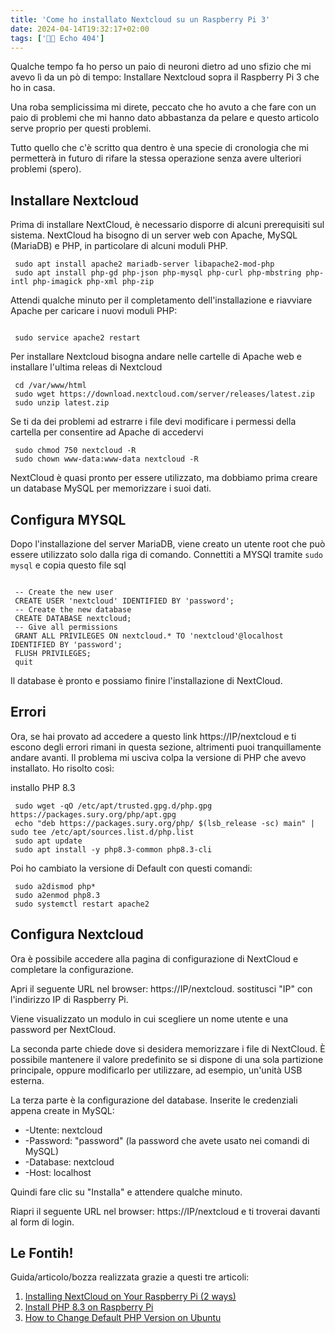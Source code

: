 ```yaml
---
title: 'Come ho installato Nextcloud su un Raspberry Pi 3'
date: 2024-04-14T19:32:17+02:00
tags: ['👨‍💻 Echo 404']
---
```


Qualche tempo fa ho perso un paio di neuroni dietro ad uno sfizio che mi avevo lì da un pò di tempo: Installare Nextcloud sopra il Raspberry Pi 3 che ho in casa.

Una roba semplicissima mi direte, peccato che ho avuto a che fare con un paio di problemi che mi hanno dato abbastanza da pelare e questo articolo serve proprio per questi problemi.

Tutto quello che c'è scritto qua dentro è una specie di cronologia che mi permetterà in futuro di rifare la stessa operazione senza avere ulteriori problemi (spero).

## Installare Nextcloud

Prima di installare NextCloud, è necessario disporre di alcuni prerequisiti sul sistema. NextCloud ha bisogno di un server web con Apache, MySQL (MariaDB) e PHP, in particolare di alcuni moduli PHP.

```
 sudo apt install apache2 mariadb-server libapache2-mod-php
 sudo apt install php-gd php-json php-mysql php-curl php-mbstring php-intl php-imagick php-xml php-zip
```

Attendi qualche minuto per il completamento dell'installazione e riavviare Apache per caricare i nuovi moduli PHP:

```

 sudo service apache2 restart

```

Per installare Nextcloud bisogna andare nelle cartelle di Apache web e installare l'ultima releas di Nextcloud

```
 cd /var/www/html
 sudo wget https://download.nextcloud.com/server/releases/latest.zip
 sudo unzip latest.zip

```

Se ti da dei problemi ad estrarre i file devi modificare i permessi della cartella per consentire ad Apache di accedervi

```
 sudo chmod 750 nextcloud -R
 sudo chown www-data:www-data nextcloud -R
```

NextCloud è quasi pronto per essere utilizzato, ma dobbiamo prima creare un database MySQL per memorizzare i suoi dati.

## Configura MYSQL

Dopo l'installazione del server MariaDB, viene creato un utente root che può essere utilizzato solo dalla riga di comando. Connettiti a MYSQl tramite ```sudo mysql``` e copia questo file sql

```

 -- Create the new user
 CREATE USER 'nextcloud' IDENTIFIED BY 'password';
 -- Create the new database
 CREATE DATABASE nextcloud;
 -- Give all permissions
 GRANT ALL PRIVILEGES ON nextcloud.* TO 'nextcloud'@localhost IDENTIFIED BY 'password';
 FLUSH PRIVILEGES;
 quit

```

Il database è pronto e possiamo finire l'installazione di NextCloud.

## Errori
Ora, se hai provato ad accedere a questo link https://IP/nextcloud e ti escono degli errori rimani in questa sezione, altrimenti puoi tranquillamente andare avanti.
Il problema mi usciva colpa la versione di PHP che avevo installato. Ho risolto così:

installo PHP 8.3

```
 sudo wget -qO /etc/apt/trusted.gpg.d/php.gpg https://packages.sury.org/php/apt.gpg
 echo "deb https://packages.sury.org/php/ $(lsb_release -sc) main" | sudo tee /etc/apt/sources.list.d/php.list
 sudo apt update
 sudo apt install -y php8.3-common php8.3-cli
```

Poi ho cambiato la versione di Default con questi comandi:

```
 sudo a2dismod php* 
 sudo a2enmod php8.3 
 sudo systemctl restart apache2 
```

## Configura Nextcloud

Ora è possibile accedere alla pagina di configurazione di NextCloud e completare la configurazione.

Apri il seguente URL nel browser: https://IP/nextcloud. sostitusci "IP" con l'indirizzo IP di Raspberry Pi.

Viene visualizzato un modulo in cui scegliere un nome utente e una password per NextCloud.

La seconda parte chiede dove si desidera memorizzare i file di NextCloud.
È possibile mantenere il valore predefinito se si dispone di una sola partizione principale, oppure modificarlo per utilizzare, ad esempio, un'unità USB esterna.

La terza parte è la configurazione del database.
Inserite le credenziali appena create in MySQL:
- -Utente: nextcloud
- -Password: "password" (la password che avete usato nei comandi di MySQL)
- -Database: nextcloud
- -Host: localhost

Quindi fare clic su "Installa" e attendere qualche minuto.

Riapri il seguente URL nel browser: https://IP/nextcloud e ti troverai davanti al form di login.

## Le Fontih!

Guida/articolo/bozza realizzata grazie a questi tre articoli:

1. [Installing NextCloud on Your Raspberry Pi (2 ways)](https://raspberrytips.com/install-nextcloud-raspberry-pi/)
2. [Install PHP 8.3 on Raspberry Pi](https://lindevs.com/install-php-on-raspberry-pi)
3. [How to Change Default PHP Version on Ubuntu](https://tecadmin.net/switch-between-multiple-php-version-on-ubuntu/)